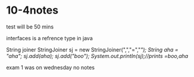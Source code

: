 # 10-4notes

test will be 50 mins

interfaces is a refrence type in java

String joiner
StringJoiner sj = new StringJoiner(",","=","*");
String aha = "aha";
sj.add(aha);
sj.add("boo");
System.out.println(sj);//prints  =boo,aha*

exam 1 was on wednesday no notes
